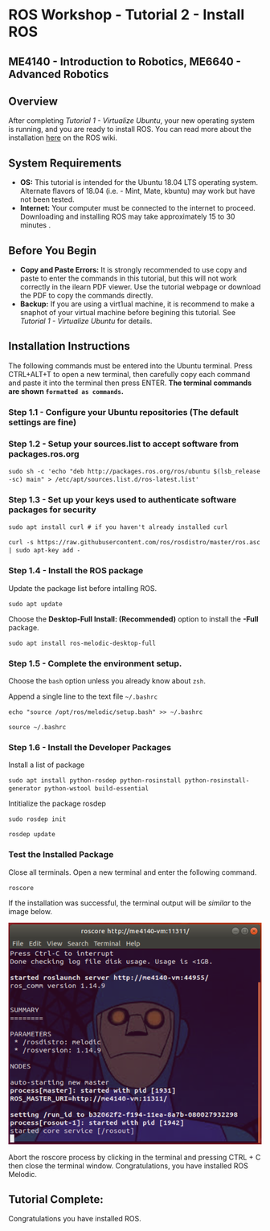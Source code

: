 # ROS Workshop - Tutorial 2 - Install ROS
## ME4140 - Introduction to Robotics, ME6640 - Advanced Robotics

## Overview

After completing _Tutorial 1 - Virtualize Ubuntu_, your new operating system is running, and you are ready to install ROS. You can read more about the installation [here](http://wiki.ros.org/melodic/Installation/Ubuntu}{here}) on the ROS wiki.

## System Requirements
- **OS:** This tutorial is intended for the Ubuntu 18.04 LTS operating system. Alternate flavors of 18.04 (i.e. - Mint, Mate, kbuntu) may work but have not been tested.
- **Internet:** Your computer must be connected to the internet to proceed. Downloading and installing ROS may take approximately 15 to 30 minutes . 

## Before You Begin
- **Copy and Paste Errors:** It is strongly recommended to use copy and paste to enter the commands in this tutorial, but this will not work correctly in the ilearn PDF viewer. Use the tutorial webpage or download the PDF to copy the commands directly.
- **Backup:** If you are using a virt1ual machine, it is recommend to make a snaphot of your virtual machine before begining this tutorial. See _Tutorial 1 - Virtualize Ubuntu_ for details.

## Installation Instructions

The following commands must be entered into the Ubuntu terminal. Press CTRL+ALT+T to open a new terminal, then carefully copy each command and paste it into the terminal then press ENTER. **The terminal commands are shown `formatted as commands`.**


### Step 1.1 - Configure your Ubuntu repositories (The default settings are fine)
### Step 1.2 - Setup your sources.list to accept software from packages.ros.org

```
sudo sh -c 'echo "deb http://packages.ros.org/ros/ubuntu $(lsb_release -sc) main" > /etc/apt/sources.list.d/ros-latest.list'
```
### Step 1.3 - Set up your keys used to authenticate software packages for security

```
sudo apt install curl # if you haven't already installed curl
```

```
curl -s https://raw.githubusercontent.com/ros/rosdistro/master/ros.asc | sudo apt-key add -
```

### Step 1.4 - Install the ROS package

Update the package list before intalling ROS.
```
sudo apt update
``` 

Choose the **Desktop-Full Install: (Recommended)** option to install the **-Full** package.

```
sudo apt install ros-melodic-desktop-full
```

### Step 1.5 - Complete the environment setup.

Choose the `bash` option unless you already know about `zsh`.

Append a single line to the text file `~/.bashrc`

```
echo "source /opt/ros/melodic/setup.bash" >> ~/.bashrc
```

```
source ~/.bashrc
```
### Step 1.6 - Install the Developer Packages

Install a list of package

```
sudo apt install python-rosdep python-rosinstall python-rosinstall-generator python-wstool build-essential
```

Intitialize the package rosdep
```
sudo rosdep init
```

```
rosdep update
```

### Test the Installed Package

Close all terminals. Open a new terminal and enter the following command.

```
roscore
```

If the installation was successful, the terminal output will be _similar_ to the image below.

<img src="roscore_charlie.png" alt="drawing" width="1000"/>

Abort the roscore process by clicking in the terminal and pressing CTRL + C then close the terminal window. Congratulations, you have installed ROS Melodic.

## Tutorial Complete:

Congratulations you have installed ROS.


